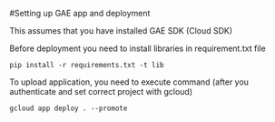 #Setting up GAE app and deployment

This assumes that you have installed GAE SDK (Cloud SDK)

Before deployment you need to install libraries in requirement.txt file

``pip install -r requirements.txt -t lib``

To upload application, you need to execute command (after you authenticate and set correct project with gcloud) 

``gcloud app deploy . --promote``

